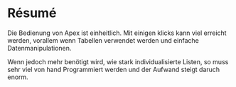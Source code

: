 # Résumé

<!-- todo -->

Die Bedienung von Apex ist einheitlich. Mit einigen klicks kann viel erreicht werden, 
vorallem wenn Tabellen verwendet werden und einfache Datenmanipulationen.

Wenn jedoch mehr benötigt wird, wie stark individualisierte Listen, so muss sehr viel von hand
Programmiert werden und der Aufwand steigt daruch enorm.

